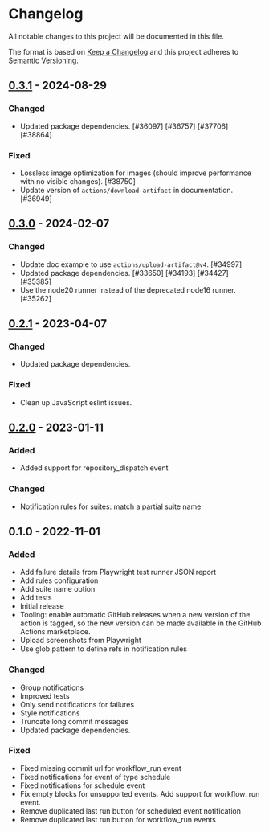 # Changelog

All notable changes to this project will be documented in this file.

The format is based on [Keep a Changelog](https://keepachangelog.com/en/1.0.0/)
and this project adheres to [Semantic Versioning](https://semver.org/spec/v2.0.0.html).

## [0.3.1] - 2024-08-29
### Changed
- Updated package dependencies. [#36097] [#36757] [#37706] [#38864]

### Fixed
- Lossless image optimization for images (should improve performance with no visible changes). [#38750]
- Update version of `actions/download-artifact` in documentation. [#36949]

## [0.3.0] - 2024-02-07
### Changed
- Update doc example to use `actions/upload-artifact@v4`. [#34997]
- Updated package dependencies. [#33650] [#34193] [#34427] [#35385]
- Use the node20 runner instead of the deprecated node16 runner. [#35262]

## [0.2.1] - 2023-04-07
### Changed
- Updated package dependencies.

### Fixed
- Clean up JavaScript eslint issues.

## [0.2.0] - 2023-01-11
### Added
- Added support for repository_dispatch event

### Changed
- Notification rules for suites: match a partial suite name

## 0.1.0 - 2022-11-01
### Added
- Add failure details from Playwright test runner JSON report
- Add rules configuration
- Add suite name option
- Add tests
- Initial release
- Tooling: enable automatic GitHub releases when a new version of the action is tagged, so the new version can be made available in the GitHub Actions marketplace.
- Upload screenshots from Playwright
- Use glob pattern to define refs in notification rules

### Changed
- Group notifications
- Improved tests
- Only send notifications for failures
- Style notifications
- Truncate long commit messages
- Updated package dependencies.

### Fixed
- Fixed missing commit url for workflow_run event
- Fixed notifications for event of type schedule
- Fixed notifications for schedule event
- Fix empty blocks for unsupported events. Add support for workflow_run event.
- Remove duplicated last run button for scheduled event notification
- Remove duplicated last run button for workflow_run events

[0.3.1]: https://github.com/Automattic/action-test-results-to-slack/compare/v0.3.0...v0.3.1
[0.3.0]: https://github.com/Automattic/action-test-results-to-slack/compare/v0.2.1...v0.3.0
[0.2.1]: https://github.com/Automattic/action-test-results-to-slack/compare/v0.2.0...v0.2.1
[0.2.0]: https://github.com/Automattic/action-test-results-to-slack/compare/v0.1.0...v0.2.0
